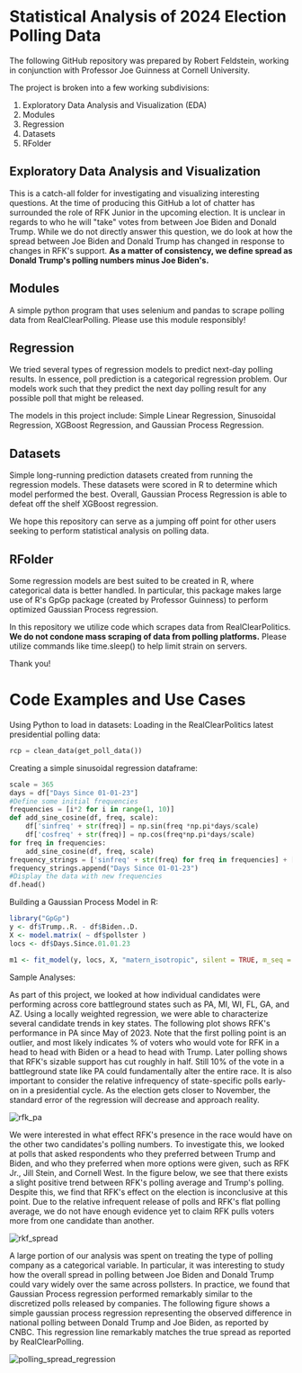 # Statistical Analysis of 2024 Election Polling Data

The following GitHub repository was prepared by Robert Feldstein, working in conjunction with Professor Joe Guinness at Cornell University. 

The project is broken into a few working subdivisions:

1. Exploratory Data Analysis and Visualization (EDA)
2. Modules
3. Regression
4. Datasets
5. RFolder

## Exploratory Data Analysis and Visualization

This is a catch-all folder for investigating and visualizing interesting questions. At the time of producing this GitHub a lot of chatter has surrounded the role of RFK Junior in the upcoming election. It is unclear in regards to who he will "take" votes from between Joe Biden and Donald Trump. While we do not directly answer this question, we do look at how the spread between Joe Biden and Donald Trump has changed in response to changes in RFK's support. **As a matter of consistency, we define spread as Donald Trump's polling numbers minus Joe Biden's.**

## Modules

A simple python program that uses selenium and pandas to scrape polling data from RealClearPolling. Please use this module responsibly!

## Regression

We tried several types of regression models to predict next-day polling results. In essence, poll prediction is a categorical regression problem. Our models work such that they predict the next day polling result for any possible poll that might be released. 

The models in this project include: Simple Linear Regression, Sinusoidal Regression, XGBoost Regression, and Gaussian Process Regression. 

## Datasets

Simple long-running prediction datasets created from running the regression models. These datasets were scored in R to determine which model performed the best. Overall, Gaussian Process Regression is able to defeat off the shelf XGBoost regression. 

We hope this repository can serve as a jumping off point for other users seeking to perform statistical analysis on polling data. 

## RFolder 

Some regression models are best suited to be created in R, where categorical data is better handled. In particular, this package makes large use of R's GpGp package (created by Professor Guinness) to perform optimized Gaussian Process regression. 

In this repository we utilize code which scrapes data from RealClearPolitics. **We do not condone mass scraping of data from polling platforms.** Please utilize commands like time.sleep() to help limit strain on servers.

Thank you!

# Code Examples and Use Cases

Using Python to load in datasets: 
Loading in the RealClearPolitics latest presidential polling data: 

```python
rcp = clean_data(get_poll_data())
```

Creating a simple sinusoidal regression dataframe: 

```python
scale = 365
days = df["Days Since 01-01-23"]
#Define some initial frequencies
frequencies = [i*2 for i in range(1, 10)]
def add_sine_cosine(df, freq, scale):
    df['sinfreq' + str(freq)] = np.sin(freq *np.pi*days/scale)
    df['cosfreq' + str(freq)] = np.cos(freq*np.pi*days/scale)
for freq in frequencies:
    add_sine_cosine(df, freq, scale)
frequency_strings = ['sinfreq' + str(freq) for freq in frequencies] + ['cosfreq' + str(freq) for freq in frequencies]
frequency_strings.append("Days Since 01-01-23")
#Display the data with new frequencies
df.head()
```

Building a Gaussian Process Model in R:
```R
library("GpGp")
y <- df$Trump..R. - df$Biden..D.
X <- model.matrix( ~ df$pollster )
locs <- df$Days.Since.01.01.23

m1 <- fit_model(y, locs, X, "matern_isotropic", silent = TRUE, m_seq = 50)
```


Sample Analyses:


As part of this project, we looked at how individual candidates were performing across core battleground states such as PA, MI, WI, FL, GA, and AZ. Using a locally weighted regression, we were able to characterize several candidate trends in key states. The following plot shows RFK's performance in PA since May of 2023. Note that the first polling point is an outlier, and most likely indicates % of voters who would vote for RFK in a head to head with Biden or a head to head with Trump. Later polling shows that RFK's sizable support has cut roughly in half. Still 10% of the vote in a battleground state like PA could fundamentally alter the entire race. It is also important to consider the relative infrequency of state-specific polls early-on in a presidential cycle. As the election gets closer to November, the standard error of the regression will decrease and approach reality.

![rfk_pa](https://github.com/robertfeldstein/Election2024/assets/104737174/f24945bf-7042-4e57-8ad7-dfdc839c0963)


We were interested in what effect RFK's presence in the race would have on the other two candidates's polling numbers. To investigate this, we looked at polls that asked respondents who they preferred between Trump and Biden, and who they preferred when more options were given, such as RFK Jr., Jill Stein, and Cornell West. In the figure below, we see that there exists a slight positive trend between RFK's polling average and Trump's polling. Despite this, we find that RFK's effect on the election is inconclusive at this point. Due to the relative infrequent release of polls and RFK's flat polling average, we do not have enough evidence yet to claim RFK pulls voters more from one candidate than another. 

![rkf_spread](https://github.com/robertfeldstein/Election2024/assets/104737174/aa7506f5-155e-4d9b-baa8-19e0979f7bf7)

A large portion of our analysis was spent on treating the type of polling company as a categorical variable. In particular, it was interesting to study how the overall spread in polling between Joe Biden and Donald Trump could vary widely over the same across pollsters. In practice, we found that Gaussian Process regression performed remarkably similar to the discretized polls released by companies. The following figure shows a simple gaussian process regression representing the observed difference in national polling between Donald Trump and Joe Biden, as reported by CNBC. This regression line remarkably matches the true spread as reported by RealClearPolling.

![polling_spread_regression](https://github.com/robertfeldstein/Election2024/assets/104737174/292dc93f-83c8-46fc-adb6-700b84625d1e)



